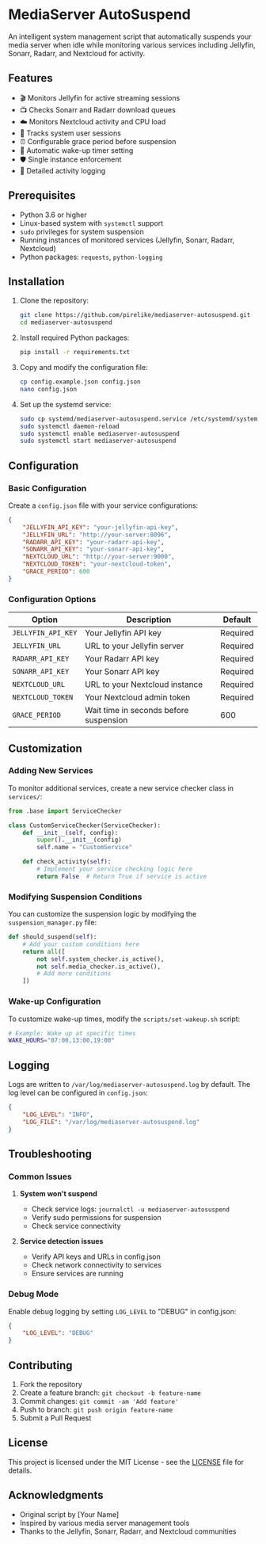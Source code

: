 # MediaServer AutoSuspend

An intelligent system management script that automatically suspends your media server when idle while monitoring various services including Jellyfin, Sonarr, Radarr, and Nextcloud for activity.

## Features

- 🎬 Monitors Jellyfin for active streaming sessions
- 📺 Checks Sonarr and Radarr download queues
- ☁️ Monitors Nextcloud activity and CPU load
- 👥 Tracks system user sessions
- ⏰ Configurable grace period before suspension
- 🔄 Automatic wake-up timer setting
- 🛡️ Single instance enforcement
- 📝 Detailed activity logging

## Prerequisites

- Python 3.6 or higher
- Linux-based system with `systemctl` support
- `sudo` privileges for system suspension
- Running instances of monitored services (Jellyfin, Sonarr, Radarr, Nextcloud)
- Python packages: `requests`, `python-logging`

## Installation

1. Clone the repository:
   ```bash
   git clone https://github.com/pirelike/mediaserver-autosuspend.git
   cd mediaserver-autosuspend
   ```

2. Install required Python packages:
   ```bash
   pip install -r requirements.txt
   ```

3. Copy and modify the configuration file:
   ```bash
   cp config.example.json config.json
   nano config.json
   ```

4. Set up the systemd service:
   ```bash
   sudo cp systemd/mediaserver-autosuspend.service /etc/systemd/system/
   sudo systemctl daemon-reload
   sudo systemctl enable mediaserver-autosuspend
   sudo systemctl start mediaserver-autosuspend
   ```

## Configuration

### Basic Configuration
Create a `config.json` file with your service configurations:

```json
{
    "JELLYFIN_API_KEY": "your-jellyfin-api-key",
    "JELLYFIN_URL": "http://your-server:8096",
    "RADARR_API_KEY": "your-radarr-api-key",
    "SONARR_API_KEY": "your-sonarr-api-key",
    "NEXTCLOUD_URL": "http://your-server:9000",
    "NEXTCLOUD_TOKEN": "your-nextcloud-token",
    "GRACE_PERIOD": 600
}
```

### Configuration Options

| Option | Description | Default |
|--------|-------------|---------|
| `JELLYFIN_API_KEY` | Your Jellyfin API key | Required |
| `JELLYFIN_URL` | URL to your Jellyfin server | Required |
| `RADARR_API_KEY` | Your Radarr API key | Required |
| `SONARR_API_KEY` | Your Sonarr API key | Required |
| `NEXTCLOUD_URL` | URL to your Nextcloud instance | Required |
| `NEXTCLOUD_TOKEN` | Your Nextcloud admin token | Required |
| `GRACE_PERIOD` | Wait time in seconds before suspension | 600 |

## Customization

### Adding New Services

To monitor additional services, create a new service checker class in `services/`:

```python
from .base import ServiceChecker

class CustomServiceChecker(ServiceChecker):
    def __init__(self, config):
        super().__init__(config)
        self.name = "CustomService"

    def check_activity(self):
        # Implement your service checking logic here
        return False  # Return True if service is active
```

### Modifying Suspension Conditions

You can customize the suspension logic by modifying the `suspension_manager.py` file:

```python
def should_suspend(self):
    # Add your custom conditions here
    return all([
        not self.system_checker.is_active(),
        not self.media_checker.is_active(),
        # Add more conditions
    ])
```

### Wake-up Configuration

To customize wake-up times, modify the `scripts/set-wakeup.sh` script:

```bash
# Example: Wake up at specific times
WAKE_HOURS="07:00,13:00,19:00"
```

## Logging

Logs are written to `/var/log/mediaserver-autosuspend.log` by default. The log level can be configured in `config.json`:

```json
{
    "LOG_LEVEL": "INFO",
    "LOG_FILE": "/var/log/mediaserver-autosuspend.log"
}
```

## Troubleshooting

### Common Issues

1. **System won't suspend**
   - Check service logs: `journalctl -u mediaserver-autosuspend`
   - Verify sudo permissions for suspension
   - Check service connectivity

2. **Service detection issues**
   - Verify API keys and URLs in config.json
   - Check network connectivity to services
   - Ensure services are running

### Debug Mode

Enable debug logging by setting `LOG_LEVEL` to "DEBUG" in config.json:

```json
{
    "LOG_LEVEL": "DEBUG"
}
```

## Contributing

1. Fork the repository
2. Create a feature branch: `git checkout -b feature-name`
3. Commit changes: `git commit -am 'Add feature'`
4. Push to branch: `git push origin feature-name`
5. Submit a Pull Request

## License

This project is licensed under the MIT License - see the [LICENSE](LICENSE) file for details.

## Acknowledgments

- Original script by [Your Name]
- Inspired by various media server management tools
- Thanks to the Jellyfin, Sonarr, Radarr, and Nextcloud communities
